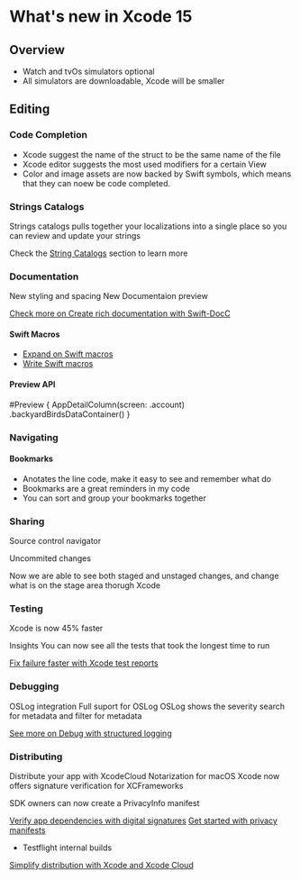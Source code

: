 # What's new in Xcode 15

## Overview

- Watch and tvOs simulators optional
- All simulators are downloadable, Xcode will be smaller

## Editing
### Code Completion
- Xcode suggest the name of the struct to be the same name of the file
- Xcode editor suggests the most used modifiers for a certain View
- Color and image assets are now backed by Swift symbols, which means that they can noew be code completed.

### Strings Catalogs
Strings catalogs pulls together your localizations into a single place so you can review and update your strings

Check the [String Catalogs](https://developer.apple.com/videos/play/wwdc2023/10155) section to learn more

### Documentation
New styling and spacing
New Documentaion preview

[Check more on Create rich documentation with Swift-DocC](https://developer.apple.com/videos/play/wwdc2023/10244)


#### Swift Macros
- [Expand on Swift macros](https://developer.apple.com/videos/play/wwdc2023/10167)
- [Write Swift macros](https://developer.apple.com/videos/play/wwdc2023/10166)

#### Preview API
#Preview {
    AppDetailColumn(screen: .account)
        .backyardBirdsDataContainer()
}

### Navigating
#### Bookmarks
- Anotates the line code, make it easy to see and remember what do 
- Bookmarks are a great reminders in my code
- You can sort and group your bookmarks together

### Sharing
Source control navigator

Uncommited changes

Now we are able to see both staged and unstaged changes, and change what is on the stage area thorugh Xcode

### Testing
Xcode is now 45% faster 

Insights
You can now see all the tests that took the longest time to run

[Fix failure faster with Xcode test reports](https://developer.apple.com/videos/play/wwdc2023/10175)


### Debugging
OSLog integration 
Full suport for OSLog
OSLog shows the severity
search for metadata and filter for metadata 

[See more on Debug with structured logging](https://developer.apple.com/videos/play/wwdc2023/10165/)

### Distributing
Distribute your app with XcodeCloud
Notarization for macOS
Xcode now offers signature verification for XCFrameworks

SDK owners can now create a PrivacyInfo manifest

[Verify app dependencies with digital signatures](https://developer.apple.com/videos/play/wwdc2023/10061)
[Get started with privacy manifests](https://developer.apple.com/videos/play/wwdc2023/10060)

- Testflight internal builds

[Simplify distribution with Xcode and Xcode Cloud](https://developer.apple.com/videos/play/wwdc2023/10224)

